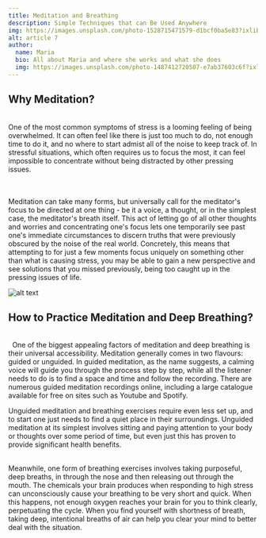```yaml
---
title: Meditation and Breathing
description: Simple Techniques that can Be Used Anywhere
img: https://images.unsplash.com/photo-1528715471579-d1bcf0ba5e83?ixlib=rb-1.2.1&ixid=eyJhcHBfaWQiOjEyMDd9&auto=format&fit=crop&w=1370&q=80
alt: article 7
author: 
  name: Maria
  bio: All about Maria and where she works and what she does
  img: https://images.unsplash.com/photo-1487412720507-e7ab37603c6f?ixlib=rb-1.2.1&ixid=eyJhcHBfaWQiOjEyMDd9&auto=format&fit=crop&w=2551&q=80
---
```

## Why Meditation?

</br>
One of the most common symptoms of stress is a looming feeling of being overwhelmed.
It can often feel like there is just too much to do, not enough time to do it, 
and no where to start admist all of the noise to keep track of. In stressful situations,
which often requires us to focus the most, it can feel impossible to concentrate without
being distracted by other pressing issues. 

</br></br>
Meditation can take many forms, but universally call for the meditator's focus to be
directed at one thing - be it a voice, a thought, or in the simplest case, the meditator's
breath itself. This act of letting go of all other thoughts and worries and concentrating one's 
focus lets one temporarily see past one's immediate circumstances to discern truths that were 
previously obscured by the noise of the real world. Concretely, this means that attempting to 
for just a few moments focus uniquely on something other than what is causing stress, you may
be able to gain a new perspective and see solutions that you missed previously, being too caught up in
the pressing issues of life. 

![alt text](https://images.unsplash.com/photo-1508672019048-805c876b67e2?ixlib=rb-1.2.1&ixid=eyJhcHBfaWQiOjEyMDd9&auto=format&fit=crop&w=1393&q=80 "Meditation")

## How to Practice Meditation and Deep Breathing?

</br>
&nbsp One of the biggest appealing factors of meditation and deep breathing is their 
universal accessibility. Meditation generally comes in two flavours: guided or unguided.
In guided meditation, as the name suggests, a calming voice will guide you through
the process step by step, while all the listener needs to do is to find a space
and time and follow the recording. There are numerous guided meditation recordings
online, including a large catalogue available for free on sites such as Youtube and Spotify.

</br>

Unguided meditation and breathing exercises require even less set up, and to start
one just needs to find a quiet place in their surroundings. Unguided meditation 
at its simplest involves sitting and paying attention to your body or thoughts over
some period of time, but even just this has proven to provide significant health benefits.

</br>
Meanwhile, one form of breathing exercises involves taking purposeful, deep breaths, in through the nose and 
then releasing out through the mouth. The chemicals your brain produces when responding 
to high stress can unconsciously cause your breathing to be very short and quick. When this happens,
not enough oxygen reaches your brain for you to think clearly, perpetuating the cycle. When you find
yourself with shortness of breath, taking deep, intentional breaths of air can help you clear your mind
to better deal with the situation.

</br></br>
